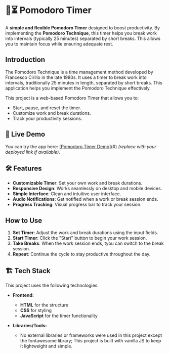 #  🍅⏳ Pomodoro Timer

A **simple and flexible Pomodoro Timer** designed to boost productivity. By implementing the **Pomodoro Technique**, this timer helps you break work into intervals (typically 25 minutes) separated by short breaks. This allows you to maintain focus while ensuring adequate rest.

## Introduction

The Pomodoro Technique is a time management method developed by Francesco Cirillo in the late 1980s. It uses a timer to break work into intervals, traditionally 25 minutes in length, separated by short breaks. This application helps you implement the Pomodoro Technique effectively.

This project is a web-based Pomodoro Timer that allows you to:
- Start, pause, and reset the timer.
- Customize work and break durations.
- Track your productivity sessions.

## 🚀 Live Demo
You can try the app here: [[Pomodoro Timer Demo](https://emanradwan114.github.io/pomodoro-timer/)](#) *(replace with your deployed link if available)*.

## 🛠 Features
- **Customizable Timer**: Set your own work and break durations.
- **Responsive Design**: Works seamlessly on desktop and mobile devices.
- **Simple Interface**: Clean and intuitive user interface.
- **Audio Notifications**: Get notified when a work or break session ends.
- **Progress Tracking**: Visual progress bar to track your session.

## How to Use
1. **Set Timer**: Adjust the work and break durations using the input fields.
2. **Start Timer**: Click the "Start" button to begin your work session.
3. **Take Breaks**: When the work session ends, tyou can switch to the break session.
4. **Repeat**: Continue the cycle to stay productive throughout the day.

## 🏗 Tech Stack
This project uses the following technologies:
- **Frontend:**  
  - **HTML** for the structure  
  - **CSS** for styling  
  - **JavaScript** for the timer functionality  

- **Libraries/Tools:**  
  - No external libraries or frameworks were used in this project except the fontawesome library; This project is built with vanilla JS to keep it lightweight and simple.
